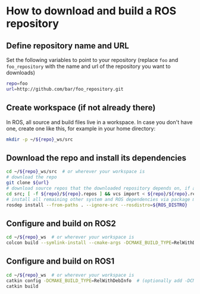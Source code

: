 # How to download and build a ROS repository

## Define repository name and URL

Set the following variables to point to your repository (replace
``foo`` and ``foo_repository`` with the name and url of the repository
you want to downloads)

```bash
repo=foo
url=http://github.com/bar/foo_repository.git
```

## Create workspace (if not already there)
In ROS, all source and build files live in a workspace. In case
you don't have one, create one like this, for example in your home
directory:

```bash
mkdir -p ~/${repo}_ws/src
```

## Download the repo and install its dependencies

```bash
cd ~/${repo}_ws/src  # or wherever your workspace is
# download the repo
git clone ${url}
# download source repos that the downloaded repository depends on, if any
cd src; [ -f ${repo}/${repo}.repos ] && vcs import < ${repo}/${repo}.repos ; cd ..
# install all remaining other system and ROS dependencies via package manager
rosdep install --from-paths . --ignore-src --rosdistro=${ROS_DISTRO}
```

## Configure and build on ROS2

```bash
cd ~/${repo}_ws  # or wherever your workspace is
colcon build --symlink-install --cmake-args -DCMAKE_BUILD_TYPE=RelWithDebInfo  # (optionally add -DCMAKE_EXPORT_COMPILE_COMMANDS=1)
```


## Configure and build on ROS1

```bash
cd ~/${repo}_ws  # or wherever your workspace is
catkin config -DCMAKE_BUILD_TYPE=RelWithDebInfo  # (optionally add -DCMAKE_EXPORT_COMPILE_COMMANDS=1)
catkin build
```
